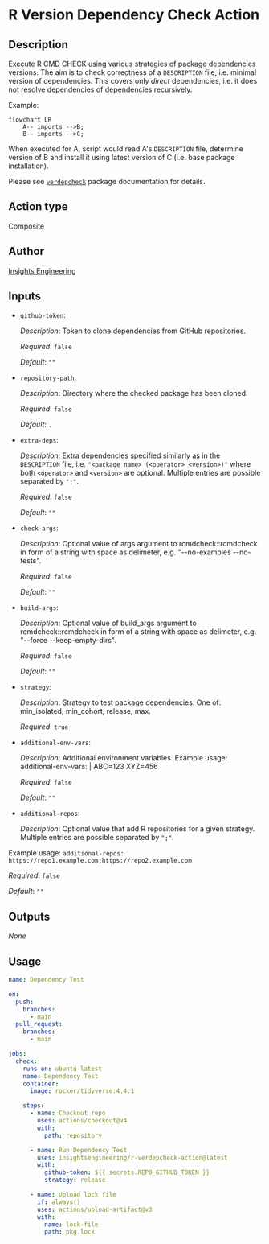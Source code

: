 # R Version Dependency Check Action

## Description

Execute R CMD CHECK using various strategies of package dependencies versions.
The aim is to check correctness of a `DESCRIPTION` file, i.e. minimal version of dependencies.
This covers only _direct_ dependencies, i.e. it does not resolve dependencies of dependencies recursively.

Example:
```mermaid
flowchart LR
    A-- imports -->B;
    B-- imports -->C;
```

When executed for A, script would read A's `DESCRIPTION` file, determine version of B and install it using latest version of C (i.e. base package installation).

Please see [`verdepcheck`](https://github.com/insightsengineering/verdepcheck) package documentation for details.

## Action type

Composite

## Author

[Insights Engineering](https://github.com/insightsengineering/)

## Inputs

* `github-token`:

  _Description_: Token to clone dependencies from GitHub repositories.

  _Required_: `false`

  _Default_: `""`

* `repository-path`:

  _Description_: Directory where the checked package has been cloned.

  _Required_: `false`

  _Default_: `.`

* `extra-deps`:

  _Description_: Extra dependencies specified similarly as in the `DESCRIPTION` file, i.e. `"<package name> (<operator> <version>)"` where both `<operator>` and `<version>` are optional. Multiple entries are possible separated by `";"`.

  _Required_: `false`

  _Default_: `""`

* `check-args`:

  _Description_: Optional value of args argument to rcmdcheck::rcmdcheck in form of a string with space as delimeter, e.g. "--no-examples --no-tests".

  _Required_: `false`

  _Default_: `""`

* `build-args`:

  _Description_: Optional value of build_args argument to rcmdcheck::rcmdcheck in form of a string with space as delimeter, e.g. "--force --keep-empty-dirs".

  _Required_: `false`

  _Default_: `""`

* `strategy`:

  _Description_: Strategy to test package dependencies. One of: min_isolated, min_cohort, release, max.


  _Required_: `true`

* `additional-env-vars`:

  _Description_: Additional environment variables.
Example usage:
  additional-env-vars: |
    ABC=123
    XYZ=456


  _Required_: `false`

  _Default_: `""`

* `additional-repos`:

  _Description_: Optional value that add R repositories for a given strategy. Multiple entries are possible separated by `";"`.

Example usage: `additional-repos: https://repo1.example.com;https://repo2.example.com`


  _Required_: `false`

  _Default_: `""`


## Outputs

_None_

## Usage

```yaml
name: Dependency Test

on:
  push:
    branches:
      - main
  pull_request:
    branches:
      - main

jobs:
  check:
    runs-on: ubuntu-latest
    name: Dependency Test
    container:
      image: rocker/tidyverse:4.4.1

    steps:
      - name: Checkout repo
        uses: actions/checkout@v4
        with:
          path: repository

      - name: Run Dependency Test
        uses: insightsengineering/r-verdepcheck-action@latest
        with:
          github-token: ${{ secrets.REPO_GITHUB_TOKEN }}
          strategy: release

      - name: Upload lock file
        if: always()
        uses: actions/upload-artifact@v3
        with:
          name: lock-file
          path: pkg.lock
```
